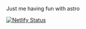 Just me having fun with astro

[![Netlify Status](https://api.netlify.com/api/v1/badges/450d8590-84ab-47a4-b89a-67ec3c39af24/deploy-status)](https://app.netlify.com/sites/costeer/deploys)
